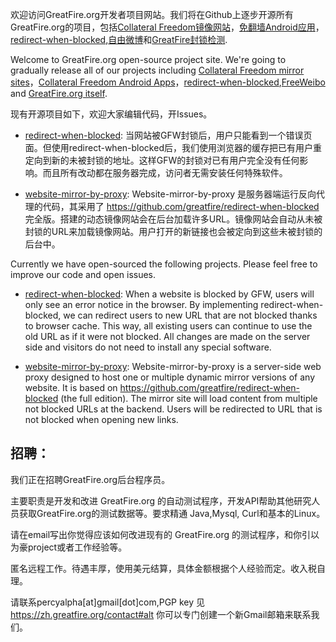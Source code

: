 欢迎访问GreatFire.org开发者项目网站。我们将在Github上逐步开源所有GreatFire.org的项目，包括[Collateral Freedom镜像网站](https://github.com/greatfire/wiki/)，[免翻墙Android应用](https://play.google.com/store/apps/developer?id=GreatFire.org)，[redirect-when-blocked](https://github.com/greatfire/redirect-when-blocked),[自由微博](https://FreeWeibo.com)和[GreatFire封锁检测](https://zh.greatfire.org).

Welcome to GreatFire.org open-source project site. We're going to gradually release all of our projects including [Collateral Freedom mirror sites](https://github.com/greatfire/wiki/)，[Collateral Freedom Android Apps](https://play.google.com/store/apps/developer?id=GreatFire.org)，[redirect-when-blocked](https://github.com/greatfire/redirect-when-blocked),[FreeWeibo](https://FreeWeibo.com) and [GreatFire.org itself](https://zh.greatfire.org).

现有开源项目如下，欢迎大家编辑代码，开Issues。

* [redirect-when-blocked](https://github.com/greatfire/redirect-when-blocked): 当网站被GFW封锁后，用户只能看到一个错误页面。但使用redirect-when-blocked后，我们使用浏览器的缓存把已有用户重定向到新的未被封锁的地址。这样GFW的封锁对已有用户完全没有任何影响。而且所有改动都在服务器完成，访问者无需安装任何特殊软件。

* [website-mirror-by-proxy](https://github.com/greatfire/website-mirror-by-proxy): Website-mirror-by-proxy 是服务器端运行反向代理的代码，其采用了 https://github.com/greatfire/redirect-when-blocked 完全版。搭建的动态镜像网站会在后台加载许多URL。镜像网站会自动从未被封锁的URL来加载镜像网站。用户打开的新链接也会被定向到这些未被封锁的后台中。

Currently we have open-sourced the following projects. Please feel free to improve our code and open issues. 

* [redirect-when-blocked](https://github.com/greatfire/redirect-when-blocked): When a website is blocked by GFW, users will only see an error notice in the browser. By implementing redirect-when-blocked, we can redirect users to new URL that are not blocked thanks to browser cache. This way, all existing users can continue to use the old URL as if it were not blocked. All changes are made on the server side and visitors do not need to install any special software. 

* [website-mirror-by-proxy](https://github.com/greatfire/website-mirror-by-proxy): Website-mirror-by-proxy is a server-side web proxy designed to host one or multiple dynamic mirror versions of any website. It is based on https://github.com/greatfire/redirect-when-blocked (the full edition). The mirror site will load content from multiple not blocked URLs at the backend. Users will be redirected to URL that is not blocked when opening new links.

## 招聘：

我们正在招聘GreatFire.org后台程序员。

主要职责是开发和改进 GreatFire.org 的自动测试程序，开发API帮助其他研究人员获取GreatFire.org的测试数据等。要求精通 Java,Mysql, Curl和基本的Linux。

请在email写出你觉得应该如何改进现有的 GreatFire.org 的测试程序，和你引以为豪project或者工作经验等。

匿名远程工作。待遇丰厚，使用美元结算，具体金额根据个人经验而定。收入税自理。

请联系percyalpha[at]gmail[dot]com,PGP key 见 https://zh.greatfire.org/contact#alt 你可以专门创建一个新Gmail邮箱来联系我们。
